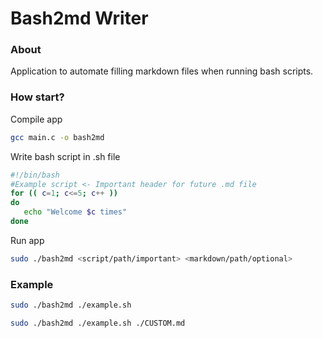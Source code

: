 # Bash2md Writer

### About
Application to automate filling markdown files when running bash scripts.

### How start?

Compile app
```bash
gcc main.c -o bash2md
```

Write bash script in .sh file
```bash
#!/bin/bash
#Example script <- Important header for future .md file
for (( c=1; c<=5; c++ ))
do
   echo "Welcome $c times"
done
```

Run app
```bash
sudo ./bash2md <script/path/important> <markdown/path/optional>
```

### Example

```bash
sudo ./bash2md ./example.sh
```

```bash
sudo ./bash2md ./example.sh ./CUSTOM.md
```